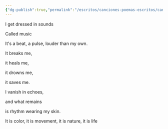 ```yaml
---
{"dg-publish":true,"permalink":"/escritos/canciones-poemas-escritos/canciones-poemas-escritos/sound/"}
---
```


I get dressed in sounds

Called music

It's a beat, a pulse, louder than my own.

It breaks me,

it heals me,

it drowns me,

it saves me.

  
I vanish in echoes,

and what remains

is rhythm wearing my skin.

  

It is color, it is movement, it is nature, it is life